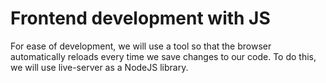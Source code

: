 # Frontend development with JS

For ease of development, we will use a tool so that the browser automatically reloads every time we save changes to our code. To do this, we will use live-server as a NodeJS library.




